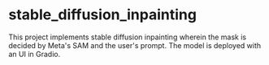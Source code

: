 # stable_diffusion_inpainting
This project implements stable diffusion inpainting wherein the mask is decided by Meta's SAM and the user's prompt. The model is deployed with an UI in Gradio.
